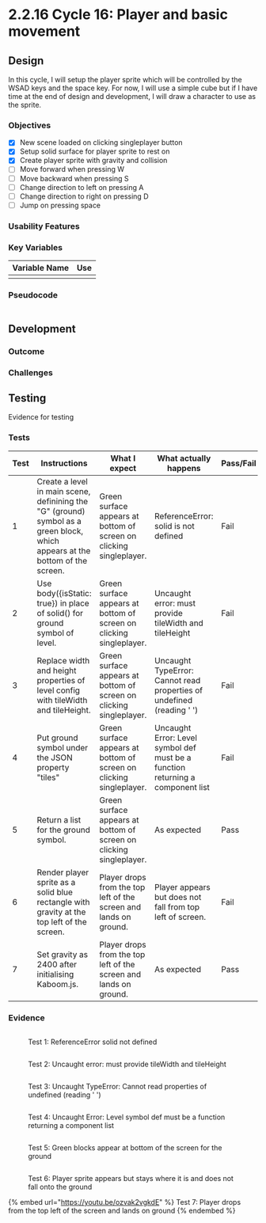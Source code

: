 # 2.2.16 Cycle 16: Player and basic movement

## Design

In this cycle, I will setup the player sprite which will be controlled by the WSAD keys and the space key. For now, I will use a simple cube but if I have time at the end of design and development, I will draw a character to use as the sprite.

### Objectives

* [x] New scene loaded on clicking singleplayer button
* [x] Setup solid surface for player sprite to rest on
* [x] Create player sprite with gravity and collision
* [ ] Move forward when pressing W
* [ ] Move backward when pressing S
* [ ] Change direction to left on pressing A
* [ ] Change direction to right on pressing D
* [ ] Jump on pressing space

### Usability Features

### Key Variables

| Variable Name | Use |
| ------------- | --- |
|               |     |

### Pseudocode

```
```

## Development

### Outcome



### Challenges



## Testing

Evidence for testing

### Tests

<table><thead><tr><th width="95">Test</th><th width="158">Instructions</th><th width="171">What I expect</th><th width="174">What actually happens</th><th>Pass/Fail</th></tr></thead><tbody><tr><td>1</td><td>Create a level in main scene, definining the "G" (ground) symbol as a green block, which appears at the bottom of the screen.</td><td>Green surface appears at bottom of screen on clicking singleplayer.</td><td>ReferenceError: solid is not defined</td><td>Fail</td></tr><tr><td>2</td><td>Use body({isStatic: true}) in place of solid() for ground symbol of level.</td><td>Green surface appears at bottom of screen on clicking singleplayer.</td><td>Uncaught error: must provide tileWidth and tileHeight</td><td>Fail</td></tr><tr><td>3</td><td>Replace width and height properties of level config with tileWidth and tileHeight.</td><td>Green surface appears at bottom of screen on clicking singleplayer.</td><td>Uncaught TypeError: Cannot read properties of undefined (reading ' ')</td><td>Fail</td></tr><tr><td>4</td><td>Put ground symbol under the JSON property "tiles"</td><td>Green surface appears at bottom of screen on clicking singleplayer.</td><td>Uncaught Error: Level symbol def must be a function returning a component list</td><td>Fail</td></tr><tr><td>5</td><td>Return a list for the ground symbol.</td><td>Green surface appears at bottom of screen on clicking singleplayer.</td><td>As expected</td><td>Pass</td></tr><tr><td>6</td><td>Render player sprite as a solid blue rectangle with gravity at the top left of the screen.</td><td>Player drops from the top left of the screen and lands on ground.</td><td>Player appears but does not fall from top left of screen.</td><td>Fail</td></tr><tr><td>7</td><td>Set gravity as 2400 after initialising Kaboom.js.</td><td>Player drops from the top left of the screen and lands on ground.</td><td>As expected</td><td>Pass</td></tr></tbody></table>

### Evidence

<figure><img src="../.gitbook/assets/image (20).png" alt=""><figcaption><p>Test 1: ReferenceError solid not defined</p></figcaption></figure>

<figure><img src="../.gitbook/assets/image (21).png" alt=""><figcaption><p>Test 2: Uncaught error: must provide tileWidth and tileHeight</p></figcaption></figure>

<figure><img src="../.gitbook/assets/image (22).png" alt=""><figcaption><p>Test 3: Uncaught TypeError: Cannot read properties of undefined (reading ' ')</p></figcaption></figure>

<figure><img src="../.gitbook/assets/image (23).png" alt=""><figcaption><p>Test 4: Uncaught Error: Level symbol def must be a function returning a component list</p></figcaption></figure>

<figure><img src="../.gitbook/assets/image (24).png" alt=""><figcaption><p>Test 5: Green blocks appear at bottom of the screen for the ground</p></figcaption></figure>

<figure><img src="../.gitbook/assets/image (26).png" alt=""><figcaption><p>Test 6: Player sprite appears but stays where it is and does not fall onto the ground</p></figcaption></figure>

{% embed url="https://youtu.be/ozvak2vgkdE" %}
Test 7: Player drops from the top left of the screen and lands on ground
{% endembed %}
